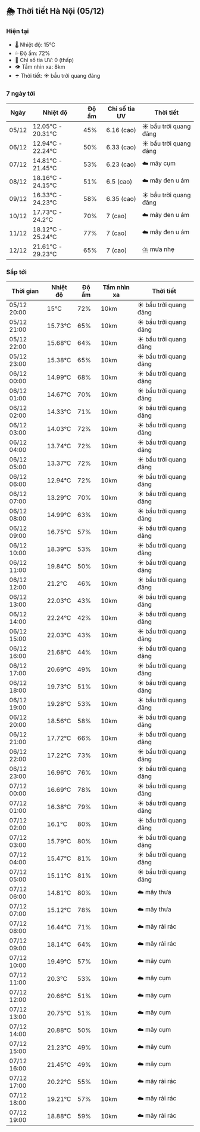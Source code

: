 ## 🌦️ Thời tiết Hà Nội (05/12)

### Hiện tại

- 🌡️ Nhiệt độ: 15℃
- 💦 Độ ẩm: 72%
- 🌟 Chỉ số tia UV: 0 (thấp)
- 👁️ Tầm nhìn xa: 8km
- ☂️ Thời tiết: ☀️ bầu trời quang đãng

### 7 ngày tới

| Ngày | Nhiệt độ | Độ ẩm | Chỉ số tia UV | Thời tiết |
| --- | --- | --- | --- | --- |
| 05/12 | 12.05℃ - 20.31℃ | 45% | 6.16 (cao) | ☀️ bầu trời quang đãng |
| 06/12 | 12.94℃ - 22.24℃ | 50% | 6.33 (cao) | ☀️ bầu trời quang đãng |
| 07/12 | 14.81℃ - 21.45℃ | 53% | 6.23 (cao) | ☁️ mây cụm |
| 08/12 | 18.16℃ - 24.15℃ | 51% | 6.5 (cao) | ☁️ mây đen u ám |
| 09/12 | 16.33℃ - 24.23℃ | 58% | 6.35 (cao) | ☀️ bầu trời quang đãng |
| 10/12 | 17.73℃ - 24.2℃ | 70% | 7 (cao) | ☁️ mây đen u ám |
| 11/12 | 18.12℃ - 25.24℃ | 77% | 7 (cao) | ☁️ mây đen u ám |
| 12/12 | 21.61℃ - 29.23℃ | 65% | 7 (cao) | ⛈️ mưa nhẹ |

### Sắp tới

| Thời gian | Nhiệt độ | Độ ẩm | Tầm nhìn xa | Thời tiết |
| --- | --- | --- | --- | --- |
| 05/12 20:00 | 15℃ | 72% | 10km | ☀️ bầu trời quang đãng |
| 05/12 21:00 | 15.73℃ | 65% | 10km | ☀️ bầu trời quang đãng |
| 05/12 22:00 | 15.68℃ | 64% | 10km | ☀️ bầu trời quang đãng |
| 05/12 23:00 | 15.38℃ | 65% | 10km | ☀️ bầu trời quang đãng |
| 06/12 00:00 | 14.99℃ | 68% | 10km | ☀️ bầu trời quang đãng |
| 06/12 01:00 | 14.67℃ | 70% | 10km | ☀️ bầu trời quang đãng |
| 06/12 02:00 | 14.33℃ | 71% | 10km | ☀️ bầu trời quang đãng |
| 06/12 03:00 | 14.03℃ | 72% | 10km | ☀️ bầu trời quang đãng |
| 06/12 04:00 | 13.74℃ | 72% | 10km | ☀️ bầu trời quang đãng |
| 06/12 05:00 | 13.37℃ | 72% | 10km | ☀️ bầu trời quang đãng |
| 06/12 06:00 | 12.94℃ | 72% | 10km | ☀️ bầu trời quang đãng |
| 06/12 07:00 | 13.29℃ | 70% | 10km | ☀️ bầu trời quang đãng |
| 06/12 08:00 | 14.99℃ | 63% | 10km | ☀️ bầu trời quang đãng |
| 06/12 09:00 | 16.75℃ | 57% | 10km | ☀️ bầu trời quang đãng |
| 06/12 10:00 | 18.39℃ | 53% | 10km | ☀️ bầu trời quang đãng |
| 06/12 11:00 | 19.84℃ | 50% | 10km | ☀️ bầu trời quang đãng |
| 06/12 12:00 | 21.2℃ | 46% | 10km | ☀️ bầu trời quang đãng |
| 06/12 13:00 | 22.03℃ | 43% | 10km | ☀️ bầu trời quang đãng |
| 06/12 14:00 | 22.24℃ | 42% | 10km | ☀️ bầu trời quang đãng |
| 06/12 15:00 | 22.03℃ | 43% | 10km | ☀️ bầu trời quang đãng |
| 06/12 16:00 | 21.68℃ | 44% | 10km | ☀️ bầu trời quang đãng |
| 06/12 17:00 | 20.69℃ | 49% | 10km | ☀️ bầu trời quang đãng |
| 06/12 18:00 | 19.73℃ | 51% | 10km | ☀️ bầu trời quang đãng |
| 06/12 19:00 | 19.28℃ | 53% | 10km | ☀️ bầu trời quang đãng |
| 06/12 20:00 | 18.56℃ | 58% | 10km | ☀️ bầu trời quang đãng |
| 06/12 21:00 | 17.72℃ | 66% | 10km | ☀️ bầu trời quang đãng |
| 06/12 22:00 | 17.22℃ | 73% | 10km | ☀️ bầu trời quang đãng |
| 06/12 23:00 | 16.96℃ | 76% | 10km | ☀️ bầu trời quang đãng |
| 07/12 00:00 | 16.69℃ | 78% | 10km | ☀️ bầu trời quang đãng |
| 07/12 01:00 | 16.38℃ | 79% | 10km | ☀️ bầu trời quang đãng |
| 07/12 02:00 | 16.1℃ | 80% | 10km | ☀️ bầu trời quang đãng |
| 07/12 03:00 | 15.79℃ | 80% | 10km | ☀️ bầu trời quang đãng |
| 07/12 04:00 | 15.47℃ | 81% | 10km | ☀️ bầu trời quang đãng |
| 07/12 05:00 | 15.11℃ | 81% | 10km | ☀️ bầu trời quang đãng |
| 07/12 06:00 | 14.81℃ | 80% | 10km | ☁️ mây thưa |
| 07/12 07:00 | 15.12℃ | 78% | 10km | ☁️ mây thưa |
| 07/12 08:00 | 16.44℃ | 71% | 10km | ☁️ mây rải rác |
| 07/12 09:00 | 18.14℃ | 64% | 10km | ☁️ mây rải rác |
| 07/12 10:00 | 19.49℃ | 57% | 10km | ☁️ mây cụm |
| 07/12 11:00 | 20.3℃ | 53% | 10km | ☁️ mây cụm |
| 07/12 12:00 | 20.66℃ | 51% | 10km | ☁️ mây cụm |
| 07/12 13:00 | 20.75℃ | 51% | 10km | ☁️ mây cụm |
| 07/12 14:00 | 20.88℃ | 50% | 10km | ☁️ mây cụm |
| 07/12 15:00 | 21.23℃ | 49% | 10km | ☁️ mây cụm |
| 07/12 16:00 | 21.45℃ | 49% | 10km | ☁️ mây cụm |
| 07/12 17:00 | 20.22℃ | 55% | 10km | ☁️ mây rải rác |
| 07/12 18:00 | 19.21℃ | 57% | 10km | ☁️ mây rải rác |
| 07/12 19:00 | 18.88℃ | 59% | 10km | ☁️ mây rải rác |
